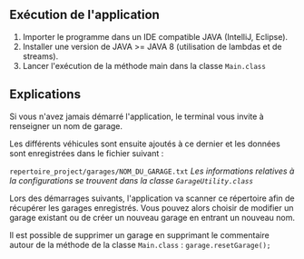 ﻿

## Exécution de l'application

1. Importer le programme dans un IDE compatible JAVA (IntelliJ, Eclipse).
2. Installer une version de JAVA >= JAVA 8 (utilisation de lambdas et de streams).
3. Lancer l'exécution de la méthode main dans la classe `Main.class`

##  Explications

Si vous n'avez jamais démarré l'application, le terminal vous invite à renseigner un nom de garage.

Les différents véhicules sont ensuite ajoutés à ce dernier et les données sont enregistrées dans le fichier suivant :

`repertoire_project/garages/NOM_DU_GARAGE.txt`
<i> Les informations relatives à la configurations se trouvent dans la classe `GarageUtility.class`</i>

Lors des démarrages suivants, l'application va scanner ce répertoire afin de récupérer les garages enregistrés. Vous pouvez alors choisir de modifier un garage existant ou de créer un nouveau garage en entrant un nouveau nom.

Il est possible de supprimer un garage en supprimant le commentaire autour de la méthode de la classe `Main.class` : `garage.resetGarage();`
